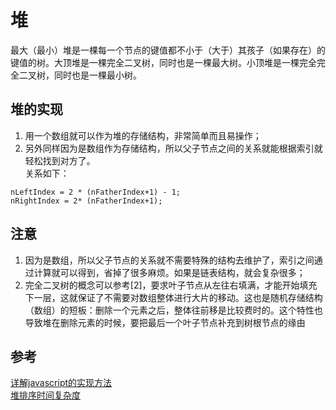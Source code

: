 # 堆
最大（最小）堆是一棵每一个节点的键值都不小于（大于）其孩子（如果存在）的键值的树。大顶堆是一棵完全二叉树，同时也是一棵最大树。小顶堆是一棵完全完全二叉树，同时也是一棵最小树。  

## 堆的实现
1.  用一个数组就可以作为堆的存储结构，非常简单而且易操作；  
2.  另外同样因为是数组作为存储结构，所以父子节点之间的关系就能根据索引就轻松找到对方了。  
关系如下：
```
nLeftIndex = 2 * (nFatherIndex+1) - 1;
nRightIndex = 2* (nFatherIndex+1);
```
## 注意
1.  因为是数组，所以父子节点的关系就不需要特殊的结构去维护了，索引之间通过计算就可以得到，省掉了很多麻烦。如果是链表结构，就会复杂很多；  
2.  完全二叉树的概念可以参考[2]，要求叶子节点从左往右填满，才能开始填充下一层，这就保证了不需要对数组整体进行大片的移动。这也是随机存储结构（数组）的短板：删除一个元素之后，整体往前移是比较费时的。这个特性也导致堆在删除元素的时候，要把最后一个叶子节点补充到树根节点的缘由  

## 参考
[详解javascript的实现方法](http://www.jb51.net/article/98512.htm)  
[堆排序时间复杂度](https://chihminh.github.io/2016/08/08/heap-sort/)